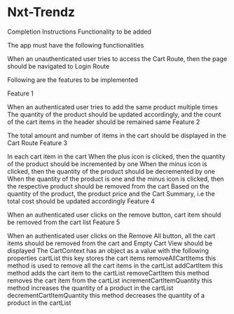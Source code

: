 # Nxt-Trendz
Completion Instructions
Functionality to be added

The app must have the following functionalities

When an unauthenticated user tries to access the Cart Route, then the page should be navigated to Login Route

Following are the features to be implemented

Feature 1

When an authenticated user tries to add the same product multiple times
The quantity of the product should be updated accordingly, and the count of the cart items in the header should be remained same
Feature 2

The total amount and number of items in the cart should be displayed in the Cart Route
Feature 3

In each cart item in the cart
When the plus icon is clicked, then the quantity of the product should be incremented by one
When the minus icon is clicked, then the quantity of the product should be decremented by one
When the quantity of the product is one and the minus icon is clicked, then the respective product should be removed from the cart
Based on the quantity of the product, the product price and the Cart Summary, i.e the total cost should be updated accordingly
Feature 4

When an authenticated user clicks on the remove button, cart item should be removed from the cart list
Feature 5

When an authenticated user clicks on the Remove All button, all the cart items should be removed from the cart and Empty Cart View should be displayed
The CartContext has an object as a value with the following properties
cartList 
this key stores the cart items
removeAllCartItems 
this method is used to remove all the cart items in the cartList
addCartItem 
this method adds the cart item to the cartList
removeCartItem 
this method removes the cart item from the cartList
incrementCartItemQuantity 
this method increases the quantity of a product in the cartList
decrementCartItemQuantity 
this method decreases the quantity of a product in the cartList
